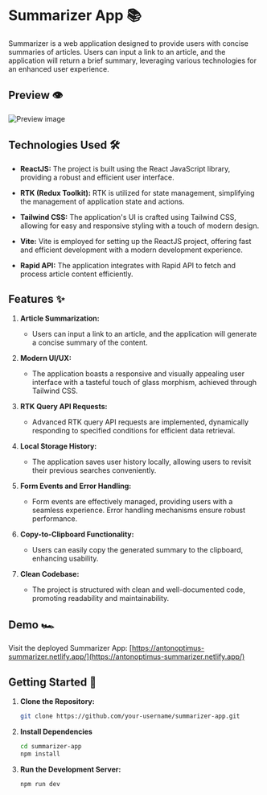 # Summarizer App 📚

Summarizer is a web application designed to provide users with concise summaries of articles. Users can input a link to an article, and the application will return a brief summary, leveraging various technologies for an enhanced user experience.

## Preview 👁️

![Preview image](public/summarizer.gif)

## Technologies Used 🛠️

- **ReactJS:** The project is built using the React JavaScript library, providing a robust and efficient user interface.

- **RTK (Redux Toolkit):** RTK is utilized for state management, simplifying the management of application state and actions.

- **Tailwind CSS:** The application's UI is crafted using Tailwind CSS, allowing for easy and responsive styling with a touch of modern design.

- **Vite:** Vite is employed for setting up the ReactJS project, offering fast and efficient development with a modern development experience.

- **Rapid API:** The application integrates with Rapid API to fetch and process article content efficiently.

## Features ✨

1. **Article Summarization:**
   - Users can input a link to an article, and the application will generate a concise summary of the content.

2. **Modern UI/UX:**
   - The application boasts a responsive and visually appealing user interface with a tasteful touch of glass morphism, achieved through Tailwind CSS.

3. **RTK Query API Requests:**
   - Advanced RTK query API requests are implemented, dynamically responding to specified conditions for efficient data retrieval.

4. **Local Storage History:**
   - The application saves user history locally, allowing users to revisit their previous searches conveniently.

5. **Form Events and Error Handling:**
   - Form events are effectively managed, providing users with a seamless experience. Error handling mechanisms ensure robust performance.

6. **Copy-to-Clipboard Functionality:**
   - Users can easily copy the generated summary to the clipboard, enhancing usability.

7. **Clean Codebase:**
   - The project is structured with clean and well-documented code, promoting readability and maintainability.

## Demo 🏎️

Visit the deployed Summarizer App: [https://antonoptimus-summarizer.netlify.app/](https://antonoptimus-summarizer.netlify.app/)

## Getting Started 🚀

1. **Clone the Repository:**
   ```bash
   git clone https://github.com/your-username/summarizer-app.git
2. **Install Dependencies**
   ```bash
   cd summarizer-app
   npm install
3. **Run the Development Server:**
   ```bash
   npm run dev
